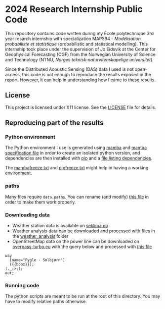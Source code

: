 # 2024 Research Internship Public Code

This repository contains code written during my École polytechnique 3rd year resarch internship with specialization MAP594 - *Modélisation probabiliste et statistique* (probabilistic and statistical modelling). This internship took place under the supervision of Jo Eidsvik at the Center for Geophysical Forecasting (CGF) from the Norwegian University of Science and Technology (NTNU, *Norges teknisk-naturvitenskapelige universitet*).

Since the Distributed Acoustic Sensing (DAS) data I used is not open-access, this code is not enough to reproduce the results exposed in the report. However, it can help in understanding how I came to these results.

## License

This project is licensed under X11 license. See the [LICENSE](LICENSE) file for details.

## Reproducing part of the results

### Python environment

The Python environment I use is generated using [mamba](https://mamba.readthedocs.io/en/latest/index.html) and [mamba specification file](env/stb.yml) in order to create an isolated python version, and dependencies are then installed with [pip](https://pypi.org/project/pip/) and a [file listing dependencies](env/requirements.txt).

The [mambafreeze.txt](env/mambafreeze.txt) and [pipfreeze.txt](env/pipfreeze.txt) might help in having a working environment.

### paths

Many files require `data.paths`. You can rename (and modify) [this file](src/data/paths_todo.py) in order to make them work properly.

### Downloading data

- Weather station data is available on [seklima.no](https://seklima.met.no/)
- Weather analysis data can be downloaded and processed with files in the [weather_analysis](src/data/weather_analysis/) folder
- OpenStreetMap data on the power line can be downloaded on [overpass-turbo.eu](https://overpass-turbo.eu/) with the query below and processed with [this file](src/report_plots/geography_processing.py)

```
way
  [name="Fygle - Solbjørn"]
  ({{bbox}});
(._;>;);
out;
```

### Running code

The python scripts are meant to be run at the root of this directory. You may have to modify relative paths otherwise. 
